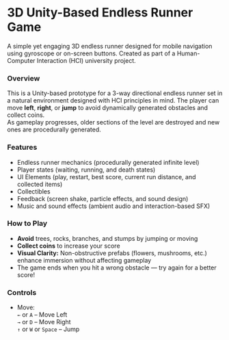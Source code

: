 # 3D Unity-Based Endless Runner Game

A simple yet engaging 3D endless runner designed for mobile navigation using gyroscope or on-screen buttons.
Created as part of a Human-Computer Interaction (HCI) university project.  

### Overview

This is a Unity-based prototype for a 3-way directional endless runner set in a natural environment designed with HCI principles in mind. The player can move **left**, **right**, or **jump** to avoid dynamically generated obstacles and collect coins.  
As gameplay progresses, older sections of the level are destroyed and new ones are procedurally generated.

### Features

- Endless runner mechanics (procedurally generated infinite level)
- Player states (waiting, running, and death states)
- UI Elements (play, restart, best score, current run distance, and collected items)
- Collectibles
- Feedback (screen shake, particle effects, and sound design)
- Music and sound effects (ambient audio and interaction-based SFX)

### How to Play

- **Avoid** trees, rocks, branches, and stumps by jumping or moving
- **Collect coins** to increase your score
- **Visual Clarity:** Non-obstructive prefabs (flowers, mushrooms, etc.) enhance immersion without affecting gameplay
- The game ends when you hit a wrong obstacle — try again for a better score!

### Controls

- Move:  
  `←` or `A` – Move Left  
  `→` or `D` – Move Right  
  `↑` or `W` or `Space` – Jump




